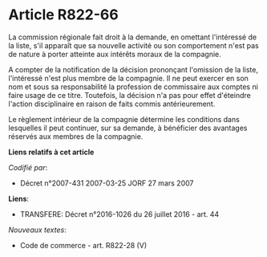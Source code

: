 # Article R822-66

La commission régionale fait droit à la demande, en omettant l'intéressé de la liste, s'il apparaît que sa nouvelle activité
ou son comportement n'est pas de nature à porter atteinte aux intérêts moraux de la compagnie.

A compter de la notification de la décision prononçant l'omission de la liste, l'intéressé n'est plus membre de la compagnie.
Il ne peut exercer en son nom et sous sa responsabilité la profession de commissaire aux comptes ni faire usage de ce titre.
Toutefois, la décision n'a pas pour effet d'éteindre l'action disciplinaire en raison de faits commis antérieurement.

Le règlement intérieur de la compagnie détermine les conditions dans lesquelles il peut continuer, sur sa demande, à
bénéficier des avantages réservés aux membres de la compagnie.

**Liens relatifs à cet article**

_Codifié par_:

  - Décret n°2007-431 2007-03-25 JORF 27 mars 2007

**Liens**:

  - TRANSFERE: Décret n°2016-1026 du 26 juillet 2016 - art. 44

_Nouveaux textes_:

  - Code de commerce - art. R822-28 (V)
